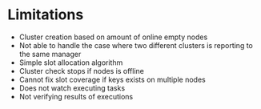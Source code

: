 # Limitations

* Cluster creation based on amount of online empty nodes
* Not able to handle the case where two different clusters is reporting to the same manager
* Simple slot allocation algorithm
* Cluster check stops if nodes is offline
* Cannot fix slot coverage if keys exists on multiple nodes
* Does not watch executing tasks
* Not verifying results of executions
